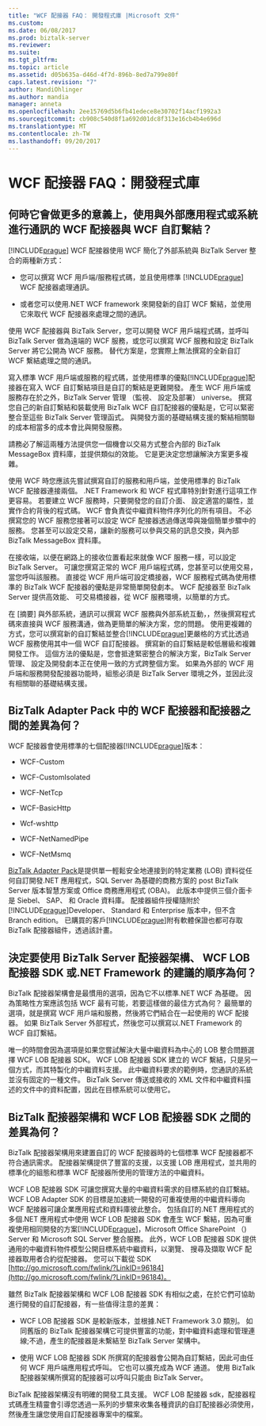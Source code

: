 ```yaml
---
title: "WCF 配接器 FAQ： 開發程式庫 |Microsoft 文件"
ms.custom: 
ms.date: 06/08/2017
ms.prod: biztalk-server
ms.reviewer: 
ms.suite: 
ms.tgt_pltfrm: 
ms.topic: article
ms.assetid: d05b635a-d46d-4f7d-896b-8ed7a799e80f
caps.latest.revision: "7"
author: MandiOhlinger
ms.author: mandia
manager: anneta
ms.openlocfilehash: 2ee15769d5b6fb41edece8e30702f14acf1992a3
ms.sourcegitcommit: cb908c540d8f1a692d01dc8f313e16cb4b4e696d
ms.translationtype: MT
ms.contentlocale: zh-TW
ms.lasthandoff: 09/20/2017
---
```

# <a name="wcf-adapter-faq-development-libraries"></a>WCF 配接器 FAQ：開發程式庫
## <a name="when-does-it-make-more-sense-to-use-the-wcf-adapters-vs-a-wcf-custom-binding-to-communicate-with-an-external-application-or-system"></a>何時它會做更多的意義上，使用與外部應用程式或系統進行通訊的 WCF 配接器與 WCF 自訂繫結？  
 [!INCLUDE[prague](../includes/prague-md.md)] WCF 配接器使用 WCF 簡化了外部系統與 BizTalk Server 整合的兩種新方式：  
  
-   您可以撰寫 WCF 用戶端/服務程式碼，並且使用標準 [!INCLUDE[prague](../includes/prague-md.md)] WCF 配接器處理通訊。  
  
-   或者您可以使用.NET WCF framework 來開發新的自訂 WCF 繫結，並使用它來取代 WCF 配接器來處理之間的通訊。  
  
 使用 WCF 配接器與 BizTalk Server，您可以開發 WCF 用戶端程式碼，並呼叫 BizTalk Server 做為遠端的 WCF 服務，或您可以撰寫 WCF 服務和設定 BizTalk Server 將它公開為 WCF 服務。 替代方案是，您實際上無法撰寫的全新自訂 WCF 繫結處理之間的通訊。  
  
 寫入標準 WCF 用戶端或服務的程式碼，並使用標準的優點[!INCLUDE[prague](../includes/prague-md.md)]配接器在寫入 WCF 自訂繫結項目是自訂的繫結是更難開發。 產生 WCF 用戶端或服務存在於之外，BizTalk Server 管理 （監視、 設定及部署） universe。 撰寫您自己的新自訂繫結和裝載使用 BizTalk WCF 自訂配接器的優點是，它可以緊密整合至這些 BizTalk Server 管理函式。 與開發方面的基礎結構支援的繫結相關聯的成本相當多的成本會比與開發服務。  
  
 請務必了解這兩種方法提供您一個機會以交易方式整合內部的 BizTalk MessageBox 資料庫，並提供類似的效能。 它是更決定您想讓解決方案更多複雜。  
  
 使用 WCF 時您應該先嘗試撰寫自訂的服務和用戶端，並使用標準的 BizTalk WCF 配接器連接兩個。 .NET Framework 和 WCF 程式庫特別針對進行這項工作更容易。 若要建立 WCF 服務時，只要開發您的自訂介面、 設定適當的屬性，並實作合約背後的程式碼。 WCF 會負責從中繼資料物件序列化的所有項目。 不必撰寫您的 WCF 服務您接著可以設定 WCF 配接器透過傳送埠與幾個簡單步驟中的服務。 您甚至可以設定交易，讓新的服務可以參與交易的訊息交換，與內部 BizTalk MessageBox 資料庫。  
  
 在接收端，以便在網路上的接收位置看起來就像 WCF 服務一樣，可以設定 BizTalk Server。 可讓您撰寫正常的 WCF 用戶端程式碼，您甚至可以使用交易，當您呼叫該服務。 直接從 WCF 用戶端可設定橋接器，WCF 服務程式碼為使用標準的 BizTalk WCF 配接器的優點是非常簡單開發劇本。 WCF 配接器至 BizTalk Server 提供高效能、 可交易橋接器，從 WCF 服務環境，以簡單的方式。  
  
 在 [摘要] 與外部系統，通訊可以撰寫 WCF 服務與外部系統互動，，然後撰寫程式碼來直接與 WCF 服務溝通，做為更簡單的解決方案，您的問題。 使用更複雜的方式，您可以撰寫新的自訂繫結並整合[!INCLUDE[prague](../includes/prague-md.md)]更嚴格的方式比透過 WCF 服務使用其中一個 WCF 自訂配接器。 撰寫新的自訂繫結是較低層級和複雜開發工作。 這個方法的優點是，您會抵達緊密整合的解決方案，BizTalk Server 管理、 設定及開發劇本正在使用一致的方式跨整個方案。 如果為外部的 WCF 用戶端和服務開發配接器功能時，組態必須是 BizTalk Server 環境之外，並因此沒有相關聯的基礎結構支援。  
  
## <a name="what-are-the-differences-between-the-wcf-adapters-and-the-adapters-in-the-biztalk-adapter-pack"></a>BizTalk Adapter Pack 中的 WCF 配接器和配接器之間的差異為何？  
 WCF 配接器會使用標準的七個配接器[!INCLUDE[prague](../includes/prague-md.md)]版本：  
  
-   WCF-Custom  
  
-   WCF-CustomIsolated  
  
-   WCF-NetTcp  
  
-   WCF-BasicHttp  
  
-   Wcf-wshttp  
  
-   WCF-NetNamedPipe  
  
-   WCF-NetMsmq  
  
 [BizTalk Adapter Pack](http://www.microsoft.com/biztalk/en/us/adapter-pack.aspx)是提供單一輕鬆安全地連接到的特定業務 (LOB) 資料從任何自訂開發.NET 應用程式，SQL Server 為基礎的商務方案的 post BizTalk Server 版本智慧方案或 Office 商務應用程式 (OBA)。 此版本中提供三個介面卡是 Siebel、 SAP、 和 Oracle 資料庫。 配接器組件授權隨附於[!INCLUDE[prague](../includes/prague-md.md)]Developer、 Standard 和 Enterprise 版本中，但不含 Branch edition。 已購買的客戶[!INCLUDE[prague](../includes/prague-md.md)]附有軟體保證也都可存取 BizTalk 配接器組件，透過該計畫。  
  
## <a name="what-is-the-recommended-order-for-deciding-to-use-the-biztalk-server-adapter-framework-the-wcf-lob-adapter-sdk-or-the-net-framework"></a>決定要使用 BizTalk Server 配接器架構、 WCF LOB 配接器 SDK 或.NET Framework 的建議的順序為何？  
 BizTalk 配接器架構會是最慣用的選項，因為它不以標準.NET WCF 為基礎。 因為策略性方案應該包括 WCF 最有可能，若要這樣做的最佳方式為何？ 最簡單的選項，就是撰寫 WCF 用戶端和服務，然後將它們結合在一起使用的 WCF 配接器。 如果 BizTalk Server 外部程式，然後您可以撰寫以.NET Framework 的 WCF 自訂繫結。  
  
 唯一的時間會因為選項是如果您嘗試解決大量中繼資料為中心的 LOB 整合問題選擇 WCF LOB 配接器 SDK。 WCF LOB 配接器 SDK 建立的 WCF 繫結，只是另一個方式，而其特製化的中繼資料支援。 此中繼資料要求的範例時，您通訊的系統並沒有固定的一種文件。 BizTalk Server 傳送或接收的 XML 文件和中繼資料描述的文件中的資料配置，因此在目標系統可以使用它。  
  
## <a name="what-are-the-differences-between-the-biztalk-adapter-framework-and-the-wcf-lob-adapter-sdk"></a>BizTalk 配接器架構和 WCF LOB 配接器 SDK 之間的差異為何？  
 BizTalk 配接器架構用來建置自訂的 WCF 配接器時的七個標準 WCF 配接器都不符合通訊需求。 配接器架構提供了豐富的支援，以支援 LOB 應用程式，並共用的標準化的組態和標準 WCF 配接器所使用的管理方法的中繼資料。  
  
 WCF LOB 配接器 SDK 可讓您撰寫大量的中繼資料需求的目標系統的自訂繫結。 WCF LOB Adapter SDK 的目標是加速統一開發的可重複使用的中繼資料導向 WCF 配接器可讓企業應用程式和資料庫彼此整合。 包括自訂的.NET 應用程式的多個.NET 應用程式中使用 WCF LOB 配接器 SDK 會產生 WCF 繫結，因為可重複使用相同開發的方案[!INCLUDE[prague](../includes/prague-md.md)]，Microsoft Office SharePoint （) Server 和 Microsoft SQL Server 整合服務。 此外，WCF LOB 配接器 SDK 提供通用的中繼資料物件模型公開目標系統中繼資料，以瀏覽、 搜尋及擷取 WCF 配接器取用者合約從配接器。 您可以下載從 SDK [http://go.microsoft.com/fwlink/?LinkID=96184](http://go.microsoft.com/fwlink/?LinkID=96184)。  
  
 雖然 BizTalk 配接器架構和 WCF LOB 配接器 SDK 有相似之處，在於它們可協助進行開發的自訂配接器，有一些值得注意的差異：  
  
-   WCF LOB 配接器 SDK 是較新版本，並根據.NET Framework 3.0 類別。 如同舊版的 BizTalk 配接器架構它可提供豐富的功能，對中繼資料處理和管理連線;不過，產生的配接器是未繫結至 BizTalk Server 架構中。  
  
-   使用 WCF LOB 配接器 SDK 所撰寫的配接器會公開為自訂繫結，因此可由任何 WCF 用戶端應用程式呼叫。 它也可以擴充成為 WCF 通道。 使用 BizTalk 配接器架構所撰寫的配接器可以呼叫只能由 BizTalk Server。  
  
 BizTalk 配接器架構沒有明確的開發工具支援。 WCF LOB 配接器 sdk，配接器程式碼產生精靈會引導您透過一系列的步驟來收集各種資訊的自訂配接器必須使用，然後產生讓您使用自訂配接器專案中的檔案。